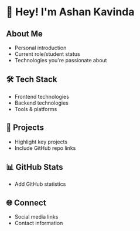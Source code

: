 # 👋 Hey! I'm Ashan Kavinda

## About Me
- Personal introduction
- Current role/student status
- Technologies you're passionate about

## 🛠️ Tech Stack
- Frontend technologies
- Backend technologies
- Tools & platforms

## 🚀 Projects
- Highlight key projects
- Include GitHub repo links

## 📊 GitHub Stats
- Add GitHub statistics

## 🌐 Connect
- Social media links
- Contact information
